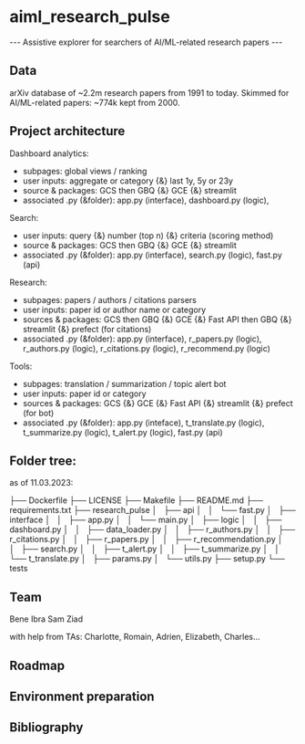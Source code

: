 # aiml_research_pulse
--- Assistive explorer for searchers of AI/ML-related research papers ---

## Data
arXiv database of ~2.2m research papers from 1991 to today.
Skimmed for AI/ML-related papers: ~774k kept from 2000.


## Project architecture
Dashboard analytics:
- subpages: global views / ranking
- user inputs: aggregate or category {&} last 1y, 5y or 23y
- source & packages: GCS then GBQ {&} GCE {&} streamlit
- associated .py (&folder): app.py (interface), dashboard.py (logic),

Search:
- user inputs: query {&} number (top n) {&} criteria (scoring method)
- source & packages: GCS then GBQ {&} GCE {&} streamlit
- associated .py (&folder): app.py (interface), search.py (logic), fast.py (api)

Research:
- subpages: papers / authors / citations parsers
- user inputs: paper id or author name or category
- sources & packages: GCS then GBQ {&} GCE {&} Fast API then GBQ {&} streamlit {&} prefect (for citations)
- associated .py (&folder): app.py (interface), r_papers.py (logic), r_authors.py (logic), r_citations.py (logic), r_recommend.py (logic)

Tools:
- subpages: translation / summarization / topic alert bot
- user inputs: paper id or category
- sources & packages: GCS {&} GCE {&} Fast API {&} streamlit {&} prefect (for bot)
- associated .py (&folder): app.py (inteface), t_translate.py (logic), t_summarize.py (logic), t_alert.py (logic), fast.py (api)

## Folder tree:
 as of 11.03.2023:

├── Dockerfile
├── LICENSE
├── Makefile
├── README.md
├── requirements.txt
├── research_pulse
│   ├── api
│   │   └── fast.py
│   ├── interface
│   │   ├── app.py
│   │   └── main.py
│   ├── logic
│   │   ├── dashboard.py
│   │   ├── data_loader.py
│   │   ├── r_authors.py
│   │   ├── r_citations.py
│   │   ├── r_papers.py
│   │   ├── r_recommendation.py
│   │   ├── search.py
│   │   ├── t_alert.py
│   │   ├── t_summarize.py
│   │   └── t_translate.py
│   ├── params.py
│   └── utils.py
├── setup.py
└── tests


## Team
Bene
Ibra
Sam
Ziad

with help from TAs: Charlotte, Romain, Adrien, Elizabeth, Charles...


## Roadmap

## Environment preparation

## Bibliography
